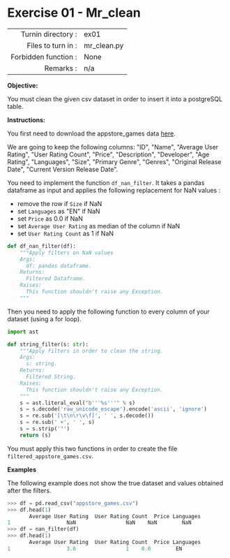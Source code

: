 # Exercise 01 - Mr_clean

|                         |                    |
| -----------------------:| ------------------ |
|   Turnin directory :    |  ex01              |
|   Files to turn in :    |  mr_clean.py       |
|   Forbidden function :  |  None              |
|   Remarks :             |  n/a               |


**Objective:**

You must clean the given csv dataset in order to insert it into a postgreSQL table.

**Instructions:**

You first need to download the appstore_games data [here](https://www.kaggle.com/tristan581/17k-apple-app-store-strategy-games/download).

We are going to keep the following columns: "ID", "Name", "Average User Rating", "User Rating Count", "Price", "Description", "Developer", "Age Rating", "Languages", "Size", "Primary Genre", "Genres", "Original Release Date", "Current Version Release Date".

You need to implement the function `df_nan_filter`. It takes a pandas dataframe as input and applies the following replacement for NaN values :
* remove the row if `Size` if NaN
* set `Languages` as "EN" if NaN
* set `Price` as 0.0 if NaN
* set `Average User Rating` as median of the column if NaN
* set `User Rating Count` as 1 if NaN

```python
def df_nan_filter(df):
    """Apply filters on NaN values 
    Args:
      df: pandas dataframe.
    Returns:
      Filtered Dataframe.
    Raises:
      This function shouldn't raise any Exception.
    """
```

Then you need to apply the following function to every column of your dataset (using a for loop).

```python
import ast

def string_filter(s: str):
    """Apply filters in order to clean the string.
    Args:
      s: string.
    Returns:
      Filtered String.
    Raises:
      This function shouldn't raise any Exception.
    """
    s = ast.literal_eval("b'''%s'''" % s)
    s = s.decode('raw_unicode_escape').encode('ascii', 'ignore')
    s = re.sub('[\t\n\r\v\f]', ' ', s.decode())
    s = re.sub(' +', ' ', s)
    s = s.strip('"')
    return (s)
```

You must apply this two functions in order to create the file `filtered_appstore_games.csv`.

**Examples**

The following example does not show the true dataset and values obtained after the filters.
```python
>>> df = pd.read_csv("appstore_games.csv")
>>> df.head(1)
       Average User Rating  User Rating Count  Price Languages
1                  NaN                NaN    NaN        NaN
>>> df = nan_filter(df)
>>> df.head(1)
       Average User Rating  User Rating Count  Price Languages
1                  3.6                1    0.0        EN
```